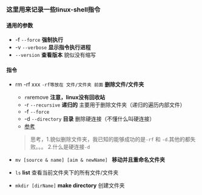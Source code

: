 ### 这里用来记录一些linux-shell指令

#### 通用的参数
- -f `--force` **强制执行**
- -v `--verbose`  **显示指令执行进程**
- `--version` **查看版本** 貌似没有缩写


#### 指令
- rm -rf xxx `-rf等放在 文件/文件夹 前面` **删除文件/文件夹**
    - `rm`remove **注意，linux没有回收站**
    - -r `--recursive` **递归的** 主要用于删除文件夹（递归的遍历内部文件）
    - -f `--force`
    - -d `--directory` **目录** 删除硬连接（不懂什么叫硬连接）
    - [参考](https://blog.csdn.net/leon1741/article/details/54425683)

    > 思考，1.貌似删除文件夹，我已知的能够成功的是`-rf` 和 `-d`.其他的都失败。。。 2.什么是硬连接`-d`

- `mv [source & name] [aim & newName] ` **移动并且重命名文件夹**

- `ls` **list** 查看当前文件夹下的所有文件/文件夹
- `mkdir [dirName]` **make directory** 创建文件夹

